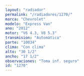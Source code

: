 ```yaml
---
layout: "radiador"
permalink: "/radiadores/1270/"
marca: "Chevrolet"
modelo: "Express Van"
ano: "2012"
motor: "V6 4.3, V8 5.3"
transmision: "Automática"
parte: "10034"
clima: "Con clima"
alto: "30 1/2"
ancho: "17 1/2"
observaciones: "Toma inf. seguro"
id: "1270"
---
```


